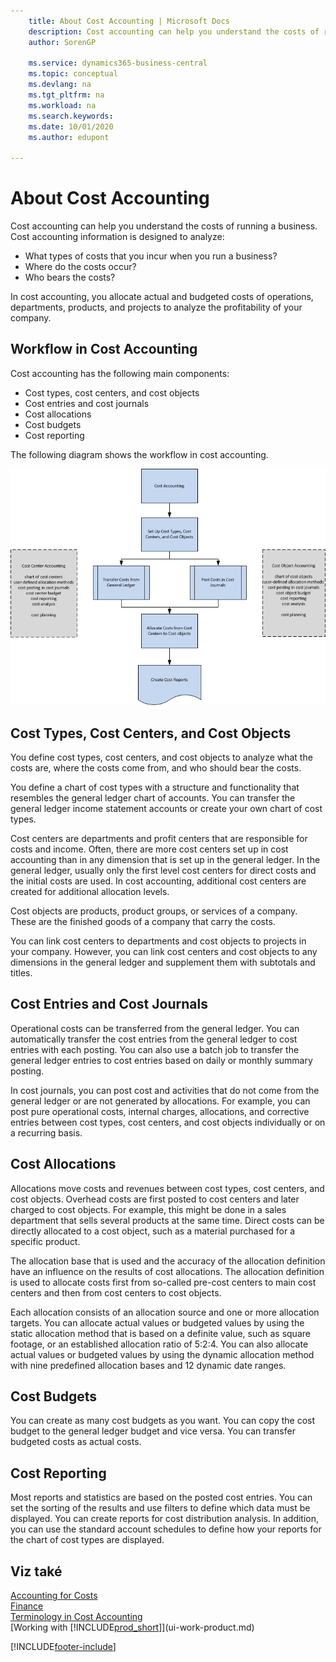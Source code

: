 ```yaml
---
    title: About Cost Accounting | Microsoft Docs
    description: Cost accounting can help you understand the costs of running a business.
    author: SorenGP

    ms.service: dynamics365-business-central
    ms.topic: conceptual
    ms.devlang: na
    ms.tgt_pltfrm: na
    ms.workload: na
    ms.search.keywords:
    ms.date: 10/01/2020
    ms.author: edupont

---
```

# About Cost Accounting
Cost accounting can help you understand the costs of running a business. Cost accounting information is designed to analyze:

- What types of costs that you incur when you run a business?
- Where do the costs occur?
- Who bears the costs?

In cost accounting, you allocate actual and budgeted costs of operations, departments, products, and projects to analyze the profitability of your company.

## Workflow in Cost Accounting
Cost accounting has the following main components:

- Cost types, cost centers, and cost objects
- Cost entries and cost journals
- Cost allocations
- Cost budgets
- Cost reporting

The following diagram shows the workflow in cost accounting.

![Cost Accounting overview](media/costaccountingoverview.png "CostAccountingOverview")

## Cost Types, Cost Centers, and Cost Objects
You define cost types, cost centers, and cost objects to analyze what the costs are, where the costs come from, and who should bear the costs.

You define a chart of cost types with a structure and functionality that resembles the general ledger chart of accounts. You can transfer the general ledger income statement accounts or create your own chart of cost types.

Cost centers are departments and profit centers that are responsible for costs and income. Often, there are more cost centers set up in cost accounting than in any dimension that is set up in the general ledger. In the general ledger, usually only the first level cost centers for direct costs and the initial costs are used. In cost accounting, additional cost centers are created for additional allocation levels.

Cost objects are products, product groups, or services of a company. These are the finished goods of a company that carry the costs.

You can link cost centers to departments and cost objects to projects in your company. However, you can link cost centers and cost objects to any dimensions in the general ledger and supplement them with subtotals and titles.

## Cost Entries and Cost Journals
Operational costs can be transferred from the general ledger. You can automatically transfer the cost entries from the general ledger to cost entries with each posting. You can also use a batch job to transfer the general ledger entries to cost entries based on daily or monthly summary posting.

In cost journals, you can post cost and activities that do not come from the general ledger or are not generated by allocations. For example, you can post pure operational costs, internal charges, allocations, and corrective entries between cost types, cost centers, and cost objects individually or on a recurring basis.

## Cost Allocations
Allocations move costs and revenues between cost types, cost centers, and cost objects. Overhead costs are first posted to cost centers and later charged to cost objects. For example, this might be done in a sales department that sells several products at the same time. Direct costs can be directly allocated to a cost object, such as a material purchased for a specific product.

The allocation base that is used and the accuracy of the allocation definition have an influence on the results of cost allocations. The allocation definition is used to allocate costs first from so-called pre-cost centers to main cost centers and then from cost centers to cost objects.

Each allocation consists of an allocation source and one or more allocation targets. You can allocate actual values or budgeted values by using the static allocation method that is based on a definite value, such as square footage, or an established allocation ratio of 5:2:4. You can also allocate actual values or budgeted values by using the dynamic allocation method with nine predefined allocation bases and 12 dynamic date ranges.

## Cost Budgets
You can create as many cost budgets as you want. You can copy the cost budget to the general ledger budget and vice versa. You can transfer budgeted costs as actual costs.

## Cost Reporting
Most reports and statistics are based on the posted cost entries. You can set the sorting of the results and use filters to define which data must be displayed. You can create reports for cost distribution analysis. In addition, you can use the standard account schedules to define how your reports for the chart of cost types are displayed.

## Viz také
[Accounting for Costs](finance-manage-cost-accounting.md)  
[Finance](finance.md)   
[Terminology in Cost Accounting](finance-terminology-in-cost-accounting.md)  
[Working with [!INCLUDE[prod_short](includes/prod_short.md)]](ui-work-product.md)


[!INCLUDE[footer-include](includes/footer-banner.md)]